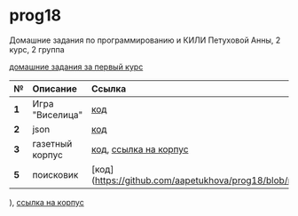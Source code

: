 # prog18
Домашние задания по программированию и КИЛИ Петуховой Анны, 2 курс, 2 группа

[домашние задания за первый курс](https://github.com/aapetukhova/alfeya)

**№**|**Описание**|**Ссылка**
---|:---|:---
**1**|Игра "Виселица"|[код](https://github.com/aapetukhova/prog18/blob/master/homeworks/hw1/hw1.ipynb)
**2**|json|[код](https://github.com/aapetukhova/prog18/blob/master/homeworks/hw2/hw2.ipynb)
**3**|газетный корпус|[код](https://github.com/aapetukhova/prog18/blob/master/homeworks/hw3/the%20beginning.ipynb), [ссылка на корпус](https://drive.google.com/file/d/180atAWxWglC0CU1WWu5e0QVgcMA1KLXj/view?usp=sharing)
**5**|поисковик|[код](https://github.com/aapetukhova/prog18/blob/master/homeworks/hw5/hw5.py
), [ссылка на корпус](https://drive.google.com/file/d/180atAWxWglC0CU1WWu5e0QVgcMA1KLXj/view?usp=sharing)
